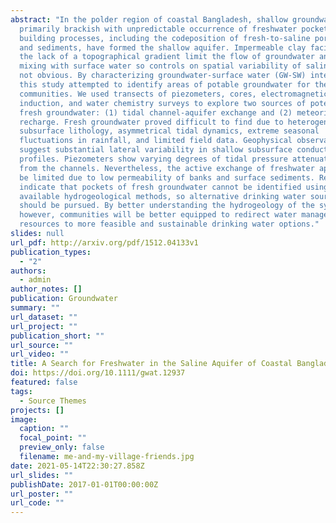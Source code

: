 ```yaml
---
abstract: "In the polder region of coastal Bangladesh, shallow groundwater is
  primarily brackish with unpredictable occurrence of freshwater pockets. Delta
  building processes, including the codeposition of fresh‐to‐saline porewater
  and sediments, have formed the shallow aquifer. Impermeable clay facies and
  the lack of a topographical gradient limit the flow of groundwater and its
  mixing with surface water so controls on spatial variability of salinity are
  not obvious. By characterizing groundwater‐surface water (GW‐SW) interactions,
  this study attempted to identify areas of potable groundwater for the polder
  communities. We used transects of piezometers, cores, electromagnetic
  induction, and water chemistry surveys to explore two sources of potential
  fresh groundwater: (1) tidal channel‐aquifer exchange and (2) meteoric
  recharge. Fresh groundwater proved difficult to find due to heterogeneous
  subsurface lithology, asymmetrical tidal dynamics, extreme seasonal
  fluctuations in rainfall, and limited field data. Geophysical observations
  suggest substantial lateral variability in shallow subsurface conductivity
  profiles. Piezometers show varying degrees of tidal pressure attenuation away
  from the channels. Nevertheless, the active exchange of freshwater appears to
  be limited due to low permeability of banks and surface sediments. Results
  indicate that pockets of fresh groundwater cannot be identified using readily
  available hydrogeological methods, so alternative drinking water sources
  should be pursued. By better understanding the hydrogeology of the system,
  however, communities will be better equipped to redirect water management
  resources to more feasible and sustainable drinking water options."
slides: null
url_pdf: http://arxiv.org/pdf/1512.04133v1
publication_types:
  - "2"
authors:
  - admin
author_notes: []
publication: Groundwater
summary: ""
url_dataset: ""
url_project: ""
publication_short: ""
url_source: ""
url_video: ""
title: A Search for Freshwater in the Saline Aquifer of Coastal Bangladesh,
doi: https://doi.org/10.1111/gwat.12937
featured: false
tags:
  - Source Themes
projects: []
image:
  caption: ""
  focal_point: ""
  preview_only: false
  filename: me-and-my-village-friends.jpg
date: 2021-05-14T22:30:27.858Z
url_slides: ""
publishDate: 2017-01-01T00:00:00Z
url_poster: ""
url_code: ""
---
```

